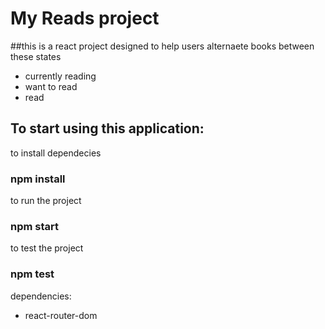 # My Reads project
##this is a react project designed to help users alternaete books between these states

- currently reading
- want to read
- read


## To start using this application: 

to install dependecies
### npm install

to run the project
### npm start

to test the project
### npm test



dependencies: 

- react-router-dom
